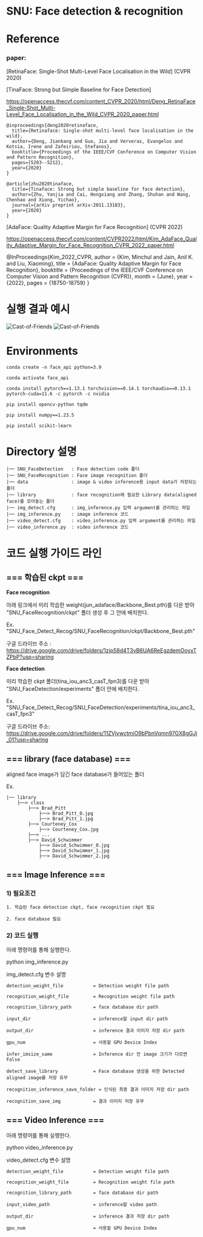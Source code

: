 # SNU: Face detection & recognition

# Reference
### paper:
[RetinaFace: Single-Shot Multi-Level Face Localisation in the Wild] (CVPR 2020)

[TinaFace: Strong but Simple Baseline for Face Detection]

https://openaccess.thecvf.com/content_CVPR_2020/html/Deng_RetinaFace_Single-Shot_Multi-Level_Face_Localisation_in_the_Wild_CVPR_2020_paper.html

    @inproceedings{deng2020retinaface,
      title={Retinaface: Single-shot multi-level face localisation in the wild},
      author={Deng, Jiankang and Guo, Jia and Ververas, Evangelos and Kotsia, Irene and Zafeiriou, Stefanos},
      booktitle={Proceedings of the IEEE/CVF Conference on Computer Vision and Pattern Recognition},
      pages={5203--5212},
      year={2020}
    }

    @article{zhu2020tinaface,
      title={Tinaface: Strong but simple baseline for face detection},
      author={Zhu, Yanjia and Cai, Hongxiang and Zhang, Shuhan and Wang, Chenhao and Xiong, Yichao},
      journal={arXiv preprint arXiv:2011.13183},
      year={2020}
    }
    
[AdaFace: Quality Adaptive Margin for Face Recognition] (CVPR 2022)

https://openaccess.thecvf.com/content/CVPR2022/html/Kim_AdaFace_Quality_Adaptive_Margin_for_Face_Recognition_CVPR_2022_paper.html

@InProceedings{Kim_2022_CVPR,
    author    = {Kim, Minchul and Jain, Anil K. and Liu, Xiaoming},
    title     = {AdaFace: Quality Adaptive Margin for Face Recognition},
    booktitle = {Proceedings of the IEEE/CVF Conference on Computer Vision and Pattern Recognition (CVPR)},
    month     = {June},
    year      = {2022},
    pages     = {18750-18759}
}



# 실행 결과 예시 

![Cast-of-Friends](results/imgs_results/Cast-of-Friends_recognized.jpg)
![Cast-of-Friends](results/imgs_results/friends_lib_recognized.jpg)


# Environments
```
conda create -n face_api python=3.9

conda activate face_api

conda install pytorch==1.13.1 torchvision==0.14.1 torchaudio==0.13.1 pytorch-cuda=11.6 -c pytorch -c nvidia

pip install opencv-python tqdm

pip install numpy==1.23.5

pip install scikit-learn

```


# Directory 설명
    |── SNU_FaceDetection   : Face detection code 폴더
    |── SNU_FaceRecognition : Face image recognition 폴더
    |── data                : image & video inference용 input data가 저장되는 폴더
    |── library             : face recognition에 필요한 Library data(aligned face)를 모아놓는 폴더
    |── img_detect.cfg      : img_inference.py 입력 argument를 관리하는 파일
    |── img_inference.py    : image inference 코드
    |── video_detect.cfg    : video_inference.py 입력 argument를 관리하는 파일
    |── video_inference.py  : video inference 코드




# 코드 실행 가이드 라인


## === 학습된 ckpt ===


**Face recognition**

아래 링크에서 미리 학습한 weight(jun_adaface/Backbone_Best.pth)를 다운 받아 "SNU_FaceRecognition/ckpt" 폴더 생성 후 그 안에 배치한다.

Ex. "SNU_Face_Detect_Recog/SNU_FaceRecognition/ckpt/Backbone_Best.pth"

구글 드라이브 주소 : https://drive.google.com/drive/folders/1zjp58d4T3vB6UA6ReEgzdemOoyxTZPbP?usp=sharing


**Face detection**

미리 학습한 ckpt 폴더(tina_iou_anc3_casT_fpn3)를 다운 받아 "SNU_FaceDetection/experiments" 폴더 안에 배치한다.

Ex. "SNU_Face_Detect_Recog/SNU_FaceDetection/experiments/tina_iou_anc3_casT_fpn3"

구글 드라이브 주소: https://drive.google.com/drive/folders/11ZVjvwctmiO9bPbnVqmn97GX8gGJj_01?usp=sharing



## === library (face database) ===

aligned face image가 담긴 face database가 들어있는 폴더

Ex.

    |── library
        ├──> class 
            ├──> Brad_Pitt
                ├──> Brad_Pitt_0.jpg
                ├──> Brad_Pitt_1.jpg
            ├──> Courteney_Cox
                ├──> Courteney_Cox.jpg
            ├──> ...
            ├──> David_Schwimmer
                ├──> David_Schwimmer_0.jpg
                ├──> David_Schwimmer_1.jpg
                ├──> David_Schwimmer_2.jpg


## === Image Inference ===

### 1) 필요조건

    1. 학습된 face detection ckpt, face recognition ckpt 필요

    2. face database 필요


### 2) 코드 실행

  아래 명령어를 통해 실행한다. 
 
  python img_inference.py 

  img_detect.cfg 변수 설명
  
    detection_weight_file           = Detection weight file path

    recognition_weight_file         = Recognition weight file path
    
    recognition_library_path        = face database dir path

    input_dir                       = inference할 input dir path
    
    output_dir                      = inference 결과 이미지 저장 dir path
    
    gpu_num                         = 사용할 GPU Device Index

    infer_imsize_same               = Inference dir 안 image 크기가 다르면 False

    detect_save_library             = Face database 생성을 위한 Detected aligned image를 저장 유무
    
    recognition_inference_save_folder = 인식된 최종 결과 이미지 저장 dir path

    recognition_save_img            = 결과 이미지 저장 유무



## === Video Inference ===

  아래 명령어를 통해 실행한다. 
 
  python video_inference.py 

  video_detect.cfg 변수 설명
  
    detection_weight_file           = Detection weight file path

    recognition_weight_file         = Recognition weight file path
    
    recognition_library_path        = face database dir path

    input_video_path                = inference할 video path
    
    output_dir                      = inference 결과 저장 dir path
    
    gpu_num                         = 사용할 GPU Device Index
